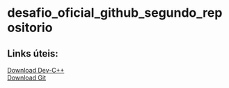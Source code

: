 # desafio_oficial_github_segundo_repositorio
## Links úteis:
[Download Dev-C++](https://sourceforge.net/projects/orwelldevcpp/)<br>
[Download Git](https://git-scm.com/downloads)
